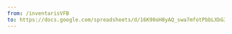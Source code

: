 ```yaml
---
from: /inventarisVFB
to: https://docs.google.com/spreadsheets/d/16K90oH8yAQ_swa7mfotPbbLXbG3Ytz3aLY1Niw4QnKU/edit?usp=sharing
---
```

